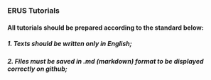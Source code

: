 ### ERUS Tutorials

#### All tutorials should be prepared according to the standard below:

##### 1. Texts should be written __only__ in English;
##### 2. Files must be saved in __.md__ (markdown) format to be displayed correctly on github;
